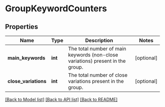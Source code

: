 # GroupKeywordCounters

## Properties
Name | Type | Description | Notes
------------ | ------------- | ------------- | -------------
**main_keywords** | **int** | The total number of main keywords (non-close variations) present in the group. | [optional] 
**close_variations** | **int** | The total number of close variations present in the group. | [optional] 

[[Back to Model list]](../../README.md#documentation-for-models) [[Back to API list]](../../README.md#documentation-for-api-endpoints) [[Back to README]](../../README.md)

